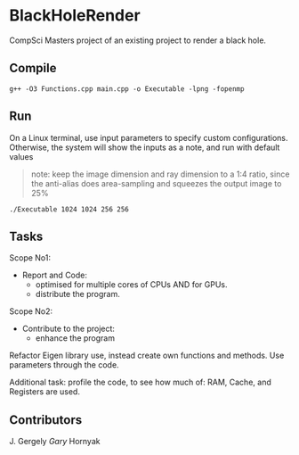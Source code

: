 # BlackHoleRender

CompSci Masters project of an existing project to render a black hole.

## Compile

`g++ -O3 Functions.cpp main.cpp -o Executable -lpng -fopenmp`

## Run

On a Linux terminal, use input parameters to specify custom configurations. Otherwise, the system will show the inputs as a note, and run with default values

> note: keep the image dimension and ray dimension to a 1:4 ratio, since the anti-alias does area-sampling and squeezes the output image to 25%


`./Executable 1024 1024 256 256`

## Tasks

Scope No1: 
- Report and Code: 
  - optimised for multiple cores of CPUs AND for GPUs.
  - distribute the program.

Scope No2: 
- Contribute to the project:
  - enhance the program

Refactor Eigen library use, instead create own functions and methods.
Use parameters through the code.

Additional task: profile the code, to see how much of: RAM, Cache, and Registers are used.

## Contributors

J. Gergely *Gary* Hornyak
